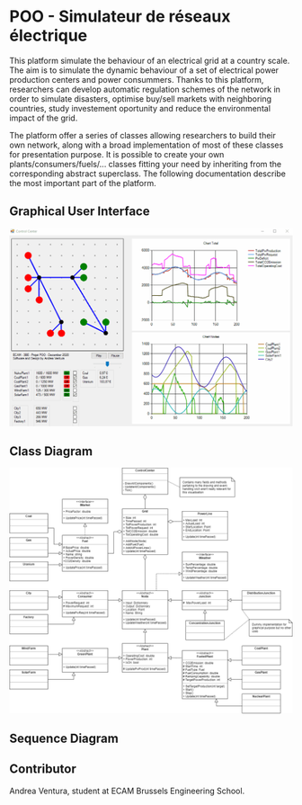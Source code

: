 # POO - Simulateur de réseaux électrique

This platform simulate the behaviour of an electrical grid at a country scale. The aim is to simulate the dynamic behaviour of a set of electrical power production centers and power consummers.
Thanks to this platform, researchers can develop automatic regulation schemes of the network in order to simulate disasters, optimise buy/sell markets with neighboring countries, study investement oportunity and reduce the environmental impact of the grid.

The platform offer a series of classes allowing researchers to build their own network, along with a broad implementation of most of these classes for presentation purpose. It is possible to create your own plants/consumers/fuels/... classes fitting your need by inheriting from the corresponding abstract superclass. The following documentation describe the most important part of the platform.

## Graphical User Interface

<p align="center">
<img src="img/Simulation.gif" alt="The graphical UI">
</p>

## Class Diagram

<p align="center">
<img src="img/Class Diagram.png" alt="The Class Diagram">
</p>



## Sequence Diagram





## Contributor

Andrea Ventura, student at ECAM Brussels Engineering School.

##
